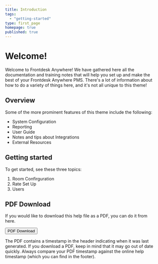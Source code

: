 ```yaml
---
title: Introduction
tags: 
  - "getting-started"
type: first_page
homepage: true
published: true
---
```




# **Welcome!**

Welcome to Frontdesk Anywhere!
We have gathered here all the documentation and training notes that will help you set up and make the best of your Frontdesk Anywhere PMS. There's a lot of information about how to do a variety of things here, and it's not all unique to this theme! 

## Overview

Some of the more prominent features of this theme include the following:

* System Configuration
* Reporting
* User Guide
* Notes and tips about Integrations
* External Resources


## Getting started

To get started, see these three topics:

1. Room Confirguration
2. Rate Set Up
3. Users

## PDF Download 

If you would like to download this help file as a PDF, you can do it from here. 

<a target="_blank" class="noCrossRef" href="doc_{{site.audience}}_pdf.pdf"><button type="button" class="btn btn-default" aria-label="Left Align"><span class="glyphicon glyphicon-download-alt" aria-hidden="true"></span> PDF Download</button></a>

The PDF contains a timestamp in the header indicating when it was last generated. If you download a PDF, keep in mind that it may go out of date quickly. Always compare your PDF timestamp against the online help timestamp (which you can find in the footer).
